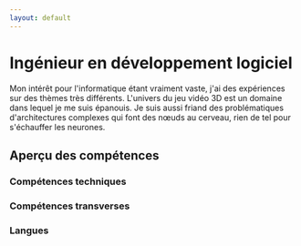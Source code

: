 ```yaml
---
layout: default
---
```

# Ingénieur en développement logiciel

Mon intérêt pour l'informatique étant vraiment vaste, j'ai des expériences sur des thèmes très différents. L'univers du jeu vidéo 3D est un domaine dans lequel je me suis épanouis. Je suis aussi friand des problématiques d'architectures complexes qui font des nœuds au cerveau, rien de tel pour s'échauffer les neurones.

## Aperçu des compétences

### Compétences techniques

### Compétences transverses

### Langues